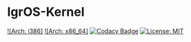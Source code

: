 # IgrOS-Kernel
[![Arch: i386]](https://github.com/IGR2014/IgrOS-Kernel/workflows/i386.yml/badge.svg)
[![Arch: x86_64]](https://github.com/IGR2014/IgrOS-Kernel/workflows/x86_64.yml/badge.svg)
[![Codacy Badge](https://api.codacy.com/project/badge/Grade/1a4425daf2a946448a3d9c915c25da71)](https://app.codacy.com/app/IGR2014/IgrOS-Kernel?utm_source=github.com&utm_medium=referral&utm_content=IGR2014/IgrOS-Kernel&utm_campaign=Badge_Grade_Dashboard)
[![License: MIT](https://img.shields.io/badge/License-MIT-yellow.svg)](https://opensource.org/licenses/MIT)
